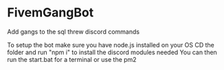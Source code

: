 # FivemGangBot
Add gangs to the sql threw discord commands

To setup the bot make sure you have node.js installed on your OS
CD the folder and run "npm i" to install the discord modules needed
You can then run the start.bat for a terminal or use the pm2

